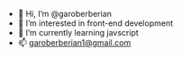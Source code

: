 - 👋 Hi, I’m @garoberberian
- 👀 I’m interested in front-end development
- 🌱 I’m currently learning javscript
- 📫 garoberberian1@gmail.com

<!---
garoberberian/garoberberian is a ✨ special ✨ repository because its `README.md` (this file) appears on your GitHub profile.
You can click the Preview link to take a look at your changes.
--->
